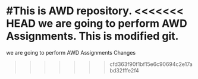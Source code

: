 #This is AWD repository.
<<<<<<< HEAD
we are going to perform  AWD  Assignments.
This is modified git.
=======
we are going to perform  AWD  Assignments
Changes 
>>>>>>> cfd363f90f1bf15e6c90694c2e17abd32fffe2f4
